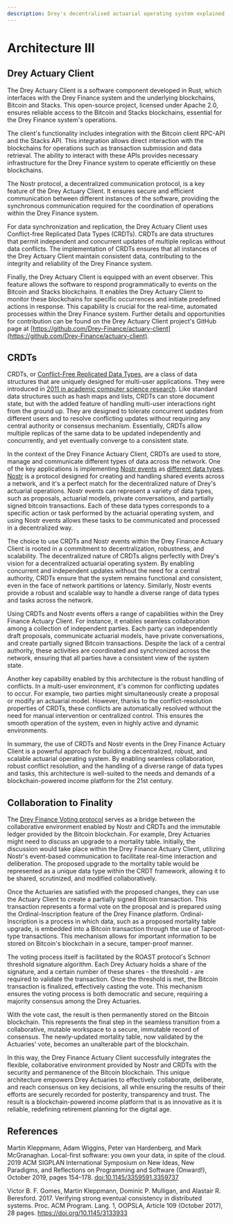 ```yaml
---
description: Drey's decentralised actuarial operating system explained.
---
```


# Architecture III

## Drey Actuary Client

The Drey Actuary Client is a software component developed in Rust, which interfaces with the Drey Finance system and the underlying blockchains, Bitcoin and Stacks. This open-source project, licensed under Apache 2.0, ensures reliable access to the Bitcoin and Stacks blockchains, essential for the Drey Finance system's operations.

The client's functionality includes integration with the Bitcoin client RPC-API and the Stacks API. This integration allows direct interaction with the blockchains for operations such as transaction submission and data retrieval. The ability to interact with these APIs provides necessary infrastructure for the Drey Finance system to operate efficiently on these blockchains.

The Nostr protocol, a decentralized communication protocol, is a key feature of the Drey Actuary Client. It ensures secure and efficient communication between different instances of the software, providing the synchronous communication required for the coordination of operations within the Drey Finance system.

For data synchronization and replication, the Drey Actuary Client uses Conflict-free Replicated Data Types (CRDTs). CRDTs are data structures that permit independent and concurrent updates of multiple replicas without data conflicts. The implementation of CRDTs ensures that all instances of the Drey Actuary Client maintain consistent data, contributing to the integrity and reliability of the Drey Finance system.

Finally, the Drey Actuary Client is equipped with an event observer. This feature allows the software to respond programmatically to events on the Bitcoin and Stacks blockchains. It enables the Drey Actuary Client to monitor these blockchains for specific occurrences and initiate predefined actions in response. This capability is crucial for the real-time, automated processes within the Drey Finance system. Further details and opportunities for contribution can be found on the Drey Actuary Client project's GitHub page at [https://github.com/Drey-Finance/actuary-client](https://github.com/Drey-Finance/actuary-client).

## CRDTs

CRDTs, or [Conflict-Free Replicated Data Types](https://en.wikipedia.org/wiki/Conflict-free\_replicated\_data\_type), are a class of data structures that are uniquely designed for multi-user applications. They were introduced in [2011 in academic computer science research](https://pages.lip6.fr/Marc.Shapiro/papers/RR-7687.pdf). Like standard data structures such as hash maps and lists, CRDTs can store document state, but with the added feature of handling multi-user interactions right from the ground up. They are designed to tolerate concurrent updates from different users and to resolve conflicting updates without requiring any central authority or consensus mechanism. Essentially, CRDTs allow multiple replicas of the same data to be updated independently and concurrently, and yet eventually converge to a consistent state.

In the context of the Drey Finance Actuary Client, CRDTs are used to store, manage and communicate different types of data across the network. One of the key applications is implementing [Nostr events](https://nostr.com/the-protocol/events) as [different data types](https://redis.com/blog/diving-into-crdts/). [Nostr](https://nostr.com/) is a protocol designed for creating and handling shared events across a network, and it's a perfect match for the decentralized nature of Drey's actuarial operations. Nostr events can represent a variety of data types, such as proposals, actuarial models, private conversations, and partially signed bitcoin transactions. Each of these data types corresponds to a specific action or task performed by the actuarial operating system, and using Nostr events allows these tasks to be communicated and processed in a decentralized way.

The choice to use CRDTs and Nostr events within the Drey Finance Actuary Client is rooted in a commitment to decentralization, robustness, and scalability. The decentralized nature of CRDTs aligns perfectly with Drey's vision for a decentralized actuarial operating system. By enabling concurrent and independent updates without the need for a central authority, CRDTs ensure that the system remains functional and consistent, even in the face of network partitions or latency. Similarly, Nostr events provide a robust and scalable way to handle a diverse range of data types and tasks across the network.

Using CRDTs and Nostr events offers a range of capabilities within the Drey Finance Actuary Client. For instance, it enables seamless collaboration among a collection of independent parties. Each party can independently draft proposals, communicate actuarial models, have private conversations, and create partially signed Bitcoin transactions. Despite the lack of a central authority, these activities are coordinated and synchronized across the network, ensuring that all parties have a consistent view of the system state.

Another key capability enabled by this architecture is the robust handling of conflicts. In a multi-user environment, it's common for conflicting updates to occur. For example, two parties might simultaneously create a proposal or modify an actuarial model. However, thanks to the conflict-resolution properties of CRDTs, these conflicts are automatically resolved without the need for manual intervention or centralized control. This ensures the smooth operation of the system, even in highly active and dynamic environments.

In summary, the use of CRDTs and Nostr events in the Drey Finance Actuary Client is a powerful approach for building a decentralized, robust, and scalable actuarial operating system. By enabling seamless collaboration, robust conflict resolution, and the handling of a diverse range of data types and tasks, this architecture is well-suited to the needs and demands of a blockchain-powered income platform for the 21st century.

## Collaboration to Finality

The [Drey Finance Voting protocol](operations.md#voting) serves as a bridge between the collaborative environment enabled by Nostr and CRDTs and the immutable ledger provided by the Bitcoin blockchain. For example, Drey Actuaries might need to discuss an upgrade to a mortality table. Initially, the discussion would take place within the Drey Finance Actuary Client, utilizing Nostr's event-based communication to facilitate real-time interaction and deliberation. The proposed upgrade to the mortality table would be represented as a unique data type within the CRDT framework, allowing it to be shared, scrutinized, and modified collaboratively.

Once the Actuaries are satisfied with the proposed changes, they can use the Actuary Client to create a partially signed Bitcoin transaction. This transaction represents a formal vote on the proposal and is prepared using the Ordinal-Inscription feature of the Drey Finance platform. Ordinal-Inscription is a process in which data, such as a proposed mortality table upgrade, is embedded into a Bitcoin transaction through the use of Taproot-type transactions. This mechanism allows for important information to be stored on Bitcoin's blockchain in a secure, tamper-proof manner.

The voting process itself is facilitated by the ROAST protocol's Schnorr threshold signature algorithm. Each Drey Actuary holds a share of the signature, and a certain number of these shares - the threshold - are required to validate the transaction. Once the threshold is met, the Bitcoin transaction is finalized, effectively casting the vote. This mechanism ensures the voting process is both democratic and secure, requiring a majority consensus among the Drey Actuaries.

With the vote cast, the result is then permanently stored on the Bitcoin blockchain. This represents the final step in the seamless transition from a collaborative, mutable workspace to a secure, immutable record of consensus. The newly-updated mortality table, now validated by the Actuaries' vote, becomes an unalterable part of the blockchain.

In this way, the Drey Finance Actuary Client successfully integrates the flexible, collaborative environment provided by Nostr and CRDTs with the security and permanence of the Bitcoin blockchain. This unique architecture empowers Drey Actuaries to effectively collaborate, deliberate, and reach consensus on key decisions, all while ensuring the results of their efforts are securely recorded for posterity, transparency and trust. The result is a blockchain-powered income platform that is as innovative as it is reliable, redefining retirement planning for the digital age.

## References

Martin Kleppmann, Adam Wiggins, Peter van Hardenberg, and Mark McGranaghan. Local-first software: you own your data, in spite of the cloud. 2019 ACM SIGPLAN International Symposium on New Ideas, New Paradigms, and Reflections on Programming and Software (Onward!), October 2019, pages 154–178. [doi:10.1145/3359591.3359737](https://doi.org/10.1145/3359591.3359737)

Victor B. F. Gomes, Martin Kleppmann, Dominic P. Mulligan, and Alastair R. Beresford. 2017. Verifying strong eventual consistency in distributed systems. Proc. ACM Program. Lang. 1, OOPSLA, Article 109 (October 2017), 28 pages. https://doi.org/10.1145/3133933

